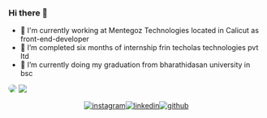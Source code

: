 ### Hi there 👋


- 🔭 I'm currently working at Mentegoz Technologies located in Calicut as front-end-developer
- 🔭 I’m completed  six months of internship frin techolas technologies pvt ltd
- 🌱 I’m currently doing my graduation from bharathidasan university in bsc

<img style="border-radius: 50%;" src="https://github-readme-stats.vercel.app/api?username=adil-shabab&show_icons=true&theme=radical" />
<img src="https://github-readme-stats.vercel.app/api/top-langs/?username=adil-shabab&layout=compact" />



<div style="display:flex; justify-content:center; align-items: center;">
  
<a href="https://www.instagram.com/adil___shabab_/" >![instagram](https://user-images.githubusercontent.com/101416092/184023499-e626622a-9f13-44f5-bce5-cd546e995166.png)</a>

<a href="https://www.linkedin.com/in/adil-shabab-1948b2233/" >![linkedin](https://user-images.githubusercontent.com/101416092/184024571-46ac68aa-eb3a-4476-b06c-90e7017f280a.png)</a>

<a href="https://github.com/adil-shabab" >![github](https://user-images.githubusercontent.com/101416092/184024902-37af6ead-6ed5-44e5-8496-642653831c70.png)</a>



</div>
